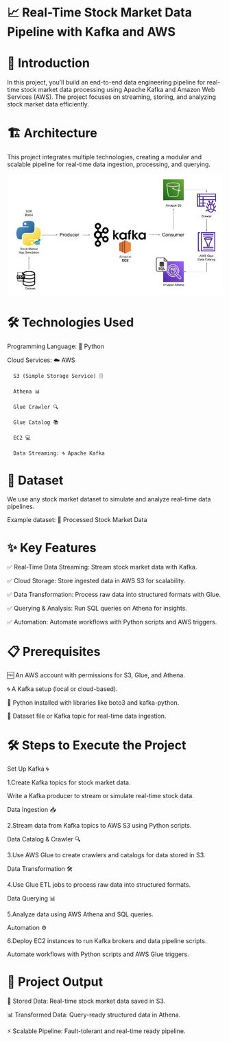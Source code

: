 # 📈 Real-Time Stock Market Data Pipeline with Kafka and AWS


# 🚀 Introduction

   In this project, you’ll build an end-to-end data engineering pipeline for real-time stock market data processing using Apache Kafka and Amazon Web Services (AWS). The project focuses on streaming, storing, and analyzing stock market data efficiently.


# 🏗️ Architecture

  This project integrates multiple technologies, creating a modular and scalable pipeline for real-time data ingestion, processing, and querying.
  
  ![image alt](https://github.com/Rebelbytes/stock-market/blob/2e52b436f75f5af60dbb501464529917caf14b63/Architecture.jpg)
  

# 🛠️ Technologies Used

   Programming Language: 🐍 Python
   
   Cloud Services: ☁️ AWS
   
      S3 (Simple Storage Service) 🗄️
   
      Athena 📊
      
      Glue Crawler 🔍
      
      Glue Catalog 📚
      
      EC2 💻
      
      Data Streaming: 🌀 Apache Kafka

      
# 📂 Dataset

   We use any stock market dataset to simulate and analyze real-time data pipelines.
   
   Example dataset: 📄 Processed Stock Market Data


# ✨ Key Features

   ✅ Real-Time Data Streaming: Stream stock market data with Kafka.

   ✅ Cloud Storage: Store ingested data in AWS S3 for scalability.
   
   ✅ Data Transformation: Process raw data into structured formats with Glue.
   
   ✅ Querying & Analysis: Run SQL queries on Athena for insights.
   
   ✅ Automation: Automate workflows with Python scripts and AWS triggers.


# 📋 Prerequisites

🆓 An AWS account with permissions for S3, Glue, and Athena.

🌀 A Kafka setup (local or cloud-based).

🐍 Python installed with libraries like boto3 and kafka-python.

📄 Dataset file or Kafka topic for real-time data ingestion.


# 🛠️ Steps to Execute the Project

  Set Up Kafka 🌀

  1.Create Kafka topics for stock market data.
  
   Write a Kafka producer to stream or simulate real-time stock data.
   
   Data Ingestion 📥

  2.Stream data from Kafka topics to AWS S3 using Python scripts.
  
   Data Catalog & Crawler 🔍

  3.Use AWS Glue to create crawlers and catalogs for data stored in S3.
  
   Data Transformation 🛠️

  4.Use Glue ETL jobs to process raw data into structured formats.
   
   Data Querying 📊

  5.Analyze data using AWS Athena and SQL queries.
  
   Automation ⚙️

  6.Deploy EC2 instances to run Kafka brokers and data pipeline scripts.
  
   Automate workflows with Python scripts and AWS Glue triggers.

   
# 🎯 Project Output

   📂 Stored Data: Real-time stock market data saved in S3.
   
   📊 Transformed Data: Query-ready structured data in Athena.
   
   ⚡ Scalable Pipeline: Fault-tolerant and real-time ready pipeline.
